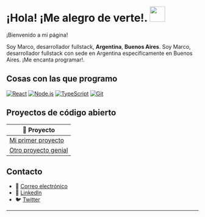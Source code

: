 # ¡Hola! ¡Me alegro de verte!. <img src="https://camo.githubusercontent.com/9fd2c024a247a44434ed1c44c7c2fc2481e3333b4192330e2ae61ccfcac19d47/68747470733a2f2f656d6f6a69732e736c61636b6d6f6a69732e636f6d2f656d6f6a69732f696d616765732f313533313834393433302f343234362f626c6f622d73756e676c61737365732e6769663f31353331383439343330" width="40"/>

<p>¡Bienvenido a mi página!</p>
Soy Marco, desarrollador fullstack, <b>Argentina</b>, <b>Buenos Aires</b>. 
Soy Marco, desarrollador fullstack con sede en Argentina especificamente en Buenos Aires. ¡Me encanta programar!.

## Cosas con las que programo
[![React](https://img.shields.io/badge/-React-61DAFB?style=flat&logo=react&logoColor=white)](https://reactjs.org/)
[![Node.js](https://img.shields.io/badge/-Node.js-339933?style=flat&logo=node.js&logoColor=white)](https://nodejs.org/)
[![TypeScript](https://img.shields.io/badge/-TypeScript-007ACC?style=flat&logo=typescript&logoColor=white)](https://www.typescriptlang.org/)
[![Git](https://img.shields.io/badge/-Git-F05032?style=flat&logo=git&logoColor=white)](https://git-scm.com/)

## Proyectos de código abierto
| 📁 Proyecto |
|-------------|
| [Mi primer proyecto](https://github.com/tu-usuario/proyecto1)
| [Otro proyecto genial](https://github.com/tu-usuario/proyecto2)

## Contacto
- 📧 [Correo electrónico](mailto:tu-correo@ejemplo.com)
- 💼 [LinkedIn](https://www.linkedin.com/in/tu-usuario)
- 🐦 [Twitter](https://twitter.com/tu-usuario)

---
